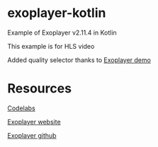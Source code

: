 # exoplayer-kotlin

Example of Exoplayer v2.11.4 in Kotlin

This example is for HLS video

Added quality selector thanks to [Exoplayer demo](https://github.com/google/ExoPlayer/tree/release-v2/demos/main/src/main/java/com/google/android/exoplayer2/demo)

# Resources

[Codelabs](https://codelabs.developers.google.com/codelabs/exoplayer-intro/#0)

[Exoplayer website](https://exoplayer.dev/)

[Exoplayer github](https://github.com/google/ExoPlayer)
